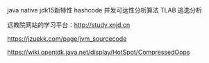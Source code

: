java native
jdk15新特性
hashcode
并发可达性分析算法
TLAB
逃逸分析

远教院网站的学习平台：http://study.xnjd.cn

https://jzuekk.com/page/jvm_sourcecode

https://wiki.openjdk.java.net/display/HotSpot/CompressedOops